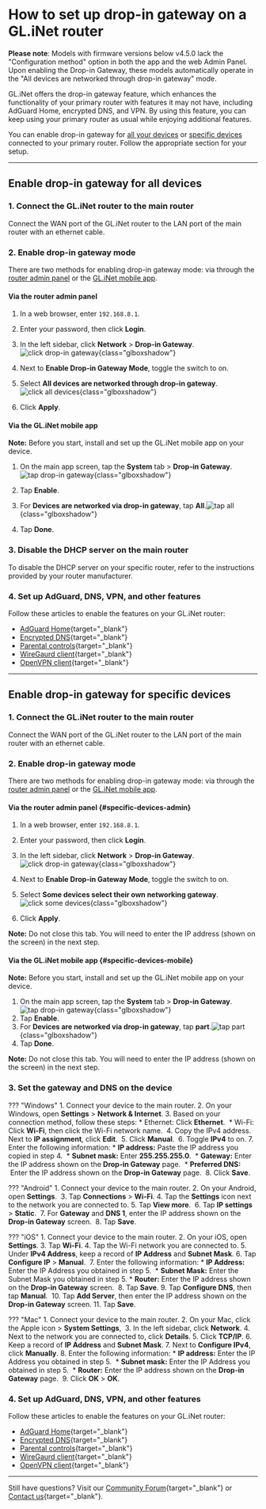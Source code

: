# How to set up drop-in gateway on a GL.iNet router 

**Please note**: Models with firmware versions below v4.5.0 lack the "Configuration method" option in both the app and the web Admin Panel. Upon enabling the Drop-in Gateway, these models automatically operate in the "All devices are networked through drop-in gateway" mode.

GL.iNet offers the drop-in gateway feature, which enhances the functionality of your primary router with features it may not have, including AdGuard Home, encrypted DNS, and VPN. By using this feature, you can keep using your primary router as usual while enjoying additional features. 

You can enable drop-in gateway for [all your devices](#enable-drop-in-gateway-for-all-devices) or [specific devices](#enable-drop-in-gateway-for-specific-devices) connected to your primary router. Follow the appropriate section for your setup.

---

## Enable drop-in gateway for all devices

### 1. Connect the GL.iNet router to the main router

Connect the WAN port of the GL.iNet router to the LAN port of the main router with an ethernet cable.

### 2. Enable drop-in gateway mode 
There are two methods for enabling drop-in gateway mode: via through the [router admin panel](#via-the-router-admin-panel) or the [GL.iNet mobile app](#via-the-glinet-mobile-app). 

#### Via the router admin panel 

1. In a web browser, enter `192.168.8.1`.  
2. Enter your password, then click **Login**. 
3. In the left sidebar, click **Network** > **Drop-in Gateway**. 
![click drop-in gateway](https://static.gl-inet.com/docs/router/en/4/tutorials/how_to_set_up_drop_in_gateway/click-drop-in-gateway.jpeg){class="glboxshadow"}

4. Next to **Enable Drop-in Gateway Mode**, toggle the switch to on. 
5. Select **All devices are networked through drop-in gateway**. 
![click all devices](https://static.gl-inet.com/docs/router/en/4/tutorials/how_to_set_up_drop_in_gateway/select-all-devices.jpeg){class="glboxshadow"}

6. Click **Apply**. 

#### Via the GL.iNet mobile app

**Note:** Before you start, install and set up the GL.iNet mobile app on your device. 

1. On the main app screen, tap the **System** tab > **Drop-in Gateway**.![tap drop-in gateway](https://static.gl-inet.com/docs/router/en/4/tutorials/how_to_set_up_drop_in_gateway/tap-drop-in-gateway.jpeg){class="glboxshadow"}

2. Tap **Enable**. 
3. For **Devices are networked via drop-in gateway**, tap **All**.![tap all](https://static.gl-inet.com/docs/router/en/4/tutorials/how_to_set_up_drop_in_gateway/drop-in-gateway-tap-all.jpeg){class="glboxshadow"}
4. Tap **Done**. 

### 3. Disable the DHCP server on the main router
To disable the DHCP server on your specific router, refer to the instructions provided by your router manufacturer. 

### 4. Set up AdGuard, DNS, VPN, and other features

Follow these articles to enable the features on your GL.iNet router:

* [AdGuard Home](https://docs.gl-inet.com/router/en/4/interface_guide/adguardhome/){target="_blank"}
* [Encrypted DNS](https://docs.gl-inet.com/router/en/4/interface_guide/dns/){target="_blank"}
* [Parental controls](https://docs.gl-inet.com/router/en/4/interface_guide/parental_control/){target="_blank"}
* [WireGaurd client](https://docs.gl-inet.com/router/en/4/interface_guide/wireguard_client/){target="_blank"}
* [OpenVPN client](https://docs.gl-inet.com/router/en/4/interface_guide/openvpn_client/){target="_blank"}

---

## Enable drop-in gateway for specific devices

### 1. Connect the GL.iNet router to the main router
Connect the WAN port of the GL.iNet router to the LAN port of the main router with an ethernet cable.

### 2. Enable drop-in gateway mode 
There are two methods for enabling drop-in gateway mode: via through the [router admin panel](#specific-devices-admin) or the [GL.iNet mobile app](#specific-devices-mobile). 

#### Via the router admin panel {#specific-devices-admin}

1. In a web browser, enter `192.168.8.1`. 
2. Enter your password, then click **Login**. 
3. In the left sidebar, click **Network** > **Drop-in Gateway**. 
![click drop-in gateway](https://static.gl-inet.com/docs/router/en/4/tutorials/how_to_set_up_drop_in_gateway/click-drop-in-gateway.jpeg){class="glboxshadow"}
4. Next to **Enable Drop-in Gateway Mode**, toggle the switch to on. 
5. Select **Some devices select their own networking gateway**. 
![click some devices](https://static.gl-inet.com/docs/router/en/4/tutorials/how_to_set_up_drop_in_gateway/select-some-devices.jpeg){class="glboxshadow"}

6. Click **Apply**. 

**Note:** Do not close this tab. You will need to enter the IP address (shown on the screen) in the next step.

#### Via the GL.iNet mobile app {#specific-devices-mobile}

**Note:** Before you start, install and set up the GL.iNet mobile app on your device. 

1. On the main app screen, tap the **System** tab > **Drop-in Gateway**.![tap drop-in gateway](https://static.gl-inet.com/docs/router/en/4/tutorials/how_to_set_up_drop_in_gateway/tap-drop-in-gateway.jpeg){class="glboxshadow"}
2. Tap **Enable**. 
3. For **Devices are networked via drop-in gateway**, tap **part**.![tap part](https://static.gl-inet.com/docs/router/en/4/tutorials/how_to_set_up_drop_in_gateway/drop-in-gateway-tap-part.jpeg){class="glboxshadow"}
4. Tap **Done**. 

**Note:** Do not close this tab. You will need to enter the IP address (shown on the screen) in the next step. 

### 3. Set the gateway and DNS on the device

??? "Windows"
    1. Connect your device to the main router. 
    2. On your Windows, open **Settings** > **Network & Internet**.
    3. Based on your connection method, follow these steps: 
        * Ethernet: Click **Ethernet**. 
        * Wi-Fi: Click **Wi-Fi**, then click the Wi-Fi network name. 
    4. Copy the IPv4 address. Next to **IP assignment**, click **Edit**. 
    5. Click **Manual**. 
    6. Toggle **IPv4** to on.
    7. Enter the following information: 
        * **IP address:** Paste the IP address you copied in step 4. 
        * **Subnet mask:** Enter **255.255.255.0**. 
        * **Gateway:** Enter the IP address shown on the **Drop-in Gateway** page. 
        * **Preferred DNS:**  Enter the IP address shown on the **Drop-in Gateway** page. 
    8. Click **Save**. 

??? "Android"
    1. Connect your device to the main router. 
    2. On your Android, open **Settings**. 
    3. Tap **Connections** > **Wi-Fi**.
    4. Tap the **Settings** icon next to the network you are connected to. 
    5. Tap **View more**. 
    6. Tap **IP settings** > **Static**. 
    7. For **Gateway** and **DNS 1**, enter the IP address shown on the **Drop-in Gateway** screen. 
    8. Tap **Save**. 

??? "iOS"
    1. Connect your device to the main router. 
    2. On your iOS, open **Settings**.
    3. Tap **Wi-Fi**.
    4. Tap the Wi-Fi network you are connected to. 
    5. Under **IPv4 Address**, keep a record of **IP Address** and **Subnet Mask**.
    6. Tap **Configure IP** > **Manual**. 
    7. Enter the following information: 
        * **IP Address:** Enter the IP Address you obtained in step 5. 
        * **Subnet Mask:** Enter the Subnet Mask you obtained in step 5. 
        * **Router:** Enter the IP address shown on the **Drop-in Gateway** screen. 
    8. Tap **Save**.
    9. Tap **Configure DNS**, then tap **Manual**. 
    10. Tap **Add Server**, then enter the IP address shown on the **Drop-in Gateway** screen.
    11. Tap **Save**.

??? "Mac"
    1. Connect your device to the main router.
    2. On your Mac, click the Apple icon > **System Settings**, 
    3. In the left sidebar, click **Network**.
    4. Next to the network you are connected to, click **Details**.
    5. Click **TCP/IP**.
    6. Keep a record of **IP Address** and **Subnet Mask**.
    7. Next to **Configure IPv4**, click **Manually**.
    8. Enter the following information: 
        * **IP address:** Enter the IP Address you obtained in step 5. 
        * **Subnet mask:** Enter the IP Address you obtained in step 5. 
        * **Router:** Enter the IP address shown on the **Drop-in Gateway** page. 
    9. Click **OK** > **OK**. 

### 4. Set up AdGuard, DNS, VPN, and other features

Follow these articles to enable the features on your GL.iNet router:

* [AdGuard Home](https://docs.gl-inet.com/router/en/4/interface_guide/adguardhome/){target="_blank"}
* [Encrypted DNS](https://docs.gl-inet.com/router/en/4/interface_guide/dns/){target="_blank"}
* [Parental controls](https://docs.gl-inet.com/router/en/4/interface_guide/parental_control/){target="_blank"}
* [WireGaurd client](https://docs.gl-inet.com/router/en/4/interface_guide/wireguard_client/){target="_blank"}
* [OpenVPN client](https://docs.gl-inet.com/router/en/4/interface_guide/openvpn_client/){target="_blank"}

---

Still have questions? Visit our [Community Forum](https://forum.gl-inet.com){target="_blank"} or [Contact us](https://www.gl-inet.com/contacts/){target="_blank"}.